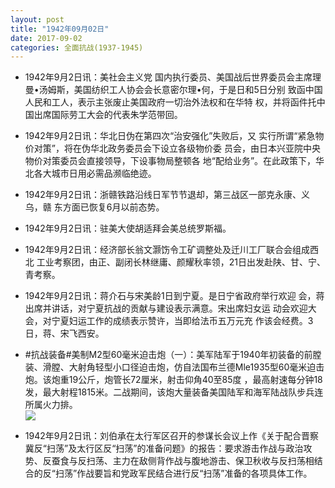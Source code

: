 ```yaml
---
layout: post
title: "1942年09月02日"
date: 2017-09-02
categories: 全面抗战(1937-1945)
---
```


<meta name="referrer" content="no-referrer" />

- 1942年9月2日讯：美社会主义党 国内执行委员、美国战后世界委员会主席理 曼•汤姆斯，美国纺织工人协会会长意密尔理•何，于是日和5日分别 致函中国人民和工人，表示主张废止美国政府一切治外法权和在华特 权，并将函件托中国出席国际劳工大会的代表朱学范带回。 

- 1942年9月2日讯：华北日伪在第四次“治安强化”失败后，又 实行所谓“紧急物价对策”，将在伪华北政务委员会下设立各级物价委 员会，由日本兴亚院中央物价对策委员会直接领导，下设事物局整顿各 地“配给业务”。在此政策下，华北各大城市日用必需品濒临绝迹。 

- 1942年9月2日讯：浙赣铁路沿线日军节节退却，第三战区一部克永康、义乌，赣 东方面已恢复6月以前态势。 

- 1942年9月2日讯：驻美大使胡适拜会美总统罗斯福。 

- 1942年9月2日讯：经济部长翁文灏饬令工矿调整处及迁川工厂联合会组成西北 工业考察团，由正、副闭长林继庸、颜耀秋率领，21日出发赴陕、甘、宁、 青考察。 

- 1942年9月2日讯：蒋介石与宋美龄1日到宁夏。是日宁省政府举行欢迎 会，蒋出席并讲话，对宁夏抗战的贡献与建设表示满意。宋出席妇女运 动会欢迎大会，对宁夏妇运工作的成绩表示赞许，当即给法币五万元充 作该会经费。3日，蒋、宋飞西安。 

- #抗战装备#美制M2型60毫米迫击炮（一）：美军陆军于1940年初装备的前膛装、滑膛、大射角轻型小口径迫击炮，仿自法国布兰德Mle1935型60毫米迫击炮。该炮重19公斤，炮管长72厘米，射击仰角40至85度 ，最高射速每分钟18发，最大射程1815米。二战期间，该炮大量装备美国陆军和海军陆战队步兵连所属火力排。 <br/><img src="https://wx2.sinaimg.cn/large/aca367d8ly1fj4zlr7q04j20b41260yd.jpg" />

- 1942年9月2日讯：刘伯承在太行军区召开的参谋长会议上作《关于配合晋察冀反“扫荡”及太行区反“扫荡”的准备问题》的报告：要求游击作战与政治攻势、反蚕食与反扫荡、主力在敌侧背作战与腹地游击、保卫秋收与反扫荡相结合的反“扫荡”作战要旨和党政军民结合进行反“扫荡”准备的各项具体工作。 

